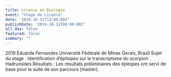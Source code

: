 ```yaml
---
title: Licence en Biologie
event: "Stage de Licence"
date: '2019-10-31T13:00:00Z'
publishDate: '2019-10-31T00:00:00Z'
all_day: false
featured: false
summary: "" 
---
```


2019
Eduarda Fernandes
Université Fédérale de Minas Gerais, Brazil
Sujet du stage : Identification d’épitopes sur le transcriptome du scorpion Hadruroides
Résultats : Les résultats préliminaires des épitopes ont servi de base pour la suite de son parcours (master).
